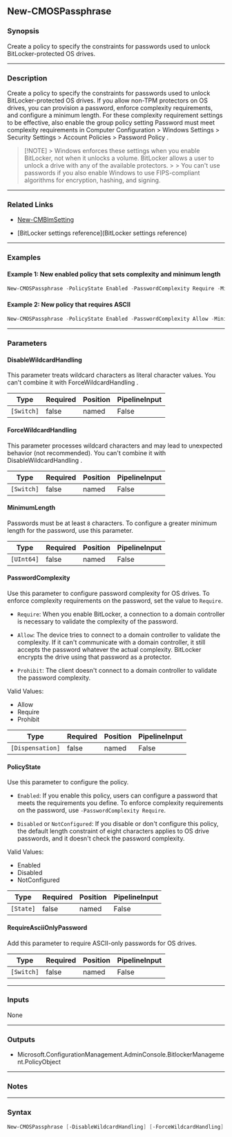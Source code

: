 New-CMOSPassphrase
------------------




### Synopsis
Create a policy to specify the constraints for passwords used to unlock BitLocker-protected OS drives.



---


### Description

Create a policy to specify the constraints for passwords used to unlock BitLocker-protected OS drives. If you allow non-TPM protectors on OS drives, you can provision a password, enforce complexity requirements, and configure a minimum length. For these complexity requirement settings to be effective, also enable the group policy setting Password must meet complexity requirements in Computer Configuration > Windows Settings > Security Settings > Account Policies > Password Policy .



> [!NOTE] > Windows enforces these settings when you enable BitLocker, not when it unlocks a volume. BitLocker allows a user to unlock a drive with any of the available protectors. > > You can't use passwords if you also enable Windows to use FIPS-compliant algorithms for encryption, hashing, and signing.



---


### Related Links
* [New-CMBlmSetting](New-CMBlmSetting)



* [BitLocker settings reference](BitLocker settings reference)





---


### Examples
#### Example 1: New enabled policy that sets complexity and minimum length
```PowerShell
New-CMOSPassphrase -PolicyState Enabled -PasswordComplexity Require -MinimumLength 10
```

#### Example 2: New policy that requires ASCII
```PowerShell
New-CMOSPassphrase -PolicyState Enabled -PasswordComplexity Allow -MinimumLength 12 -RequireAsciiOnlyPassword
```



---


### Parameters
#### **DisableWildcardHandling**

This parameter treats wildcard characters as literal character values. You can't combine it with ForceWildcardHandling .






|Type      |Required|Position|PipelineInput|
|----------|--------|--------|-------------|
|`[Switch]`|false   |named   |False        |



#### **ForceWildcardHandling**

This parameter processes wildcard characters and may lead to unexpected behavior (not recommended). You can't combine it with DisableWildcardHandling .






|Type      |Required|Position|PipelineInput|
|----------|--------|--------|-------------|
|`[Switch]`|false   |named   |False        |



#### **MinimumLength**

Passwords must be at least `8` characters. To configure a greater minimum length for the password, use this parameter.






|Type      |Required|Position|PipelineInput|
|----------|--------|--------|-------------|
|`[UInt64]`|false   |named   |False        |



#### **PasswordComplexity**

Use this parameter to configure password complexity for OS drives. To enforce complexity requirements on the password, set the value to `Require`.


* `Require`: When you enable BitLocker, a connection to a domain controller is necessary to validate the complexity of the password.


* `Allow`: The device tries to connect to a domain controller to validate the complexity. If it can't communicate with a domain controller, it still accepts the password whatever the actual complexity. BitLocker encrypts the drive using that password as a protector.


* `Prohibit`: The client doesn't connect to a domain controller to validate the password complexity.



Valid Values:

* Allow
* Require
* Prohibit






|Type            |Required|Position|PipelineInput|
|----------------|--------|--------|-------------|
|`[Dispensation]`|false   |named   |False        |



#### **PolicyState**

Use this parameter to configure the policy.


* `Enabled`: If you enable this policy, users can configure a password that meets the requirements you define. To enforce complexity requirements on the password, use `-PasswordComplexity Require`.


* `Disabled` or `NotConfigured`: If you disable or don't configure this policy, the default length constraint of eight characters applies to OS drive passwords, and it doesn't check the password complexity.



Valid Values:

* Enabled
* Disabled
* NotConfigured






|Type     |Required|Position|PipelineInput|
|---------|--------|--------|-------------|
|`[State]`|false   |named   |False        |



#### **RequireAsciiOnlyPassword**

Add this parameter to require ASCII-only passwords for OS drives.






|Type      |Required|Position|PipelineInput|
|----------|--------|--------|-------------|
|`[Switch]`|false   |named   |False        |





---


### Inputs
None





---


### Outputs
* Microsoft.ConfigurationManagement.AdminConsole.BitlockerManagement.PolicyObject






---


### Notes




---


### Syntax
```PowerShell
New-CMOSPassphrase [-DisableWildcardHandling] [-ForceWildcardHandling] [-MinimumLength <UInt64>] [-PasswordComplexity {Allow | Require | Prohibit}] [-PolicyState {Enabled | Disabled | NotConfigured}] [-RequireAsciiOnlyPassword] [<CommonParameters>]
```
